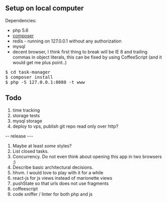 
## Setup on local computer

Dependencies:

- php 5.6
- [composer](https://getcomposer.org/)
- redis - running on 127.0.0.1 without any authorization
- mysql
- decent browser, I think first thing to break will be IE 8 and trailing commas in object literals,
  this can be fixed by using CoffeeScript (and it would get me plus point..)

<pre>
$ cd task-manager
$ composer install
$ php -S 127.0.0.1:8080 -t www
</pre>

## Todo

1. time tracking
1. storage tests
1. mysql storage
1. deploy to vps, publish git repo read only over http?

-- release ---

1. Maybe at least <em>some</em> styles?
1. List closed tasks.
1. Concurrency. Do not even think about opening this app in two browsers ;)
1. Describe basic architectural decisions.
1. hhvm. I would love to play with it for a while
1. react-js for js views instead of marionette views
1. pushState so that urls does not use fragments
1. coffeescript
1. code sniffer / linter for both php and js